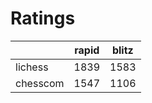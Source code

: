 # Ratings

|          | rapid | blitz |
|----------|-------|-------|
| lichess  | 1839 | 1583 |
| chesscom | 1547 | 1106 |
